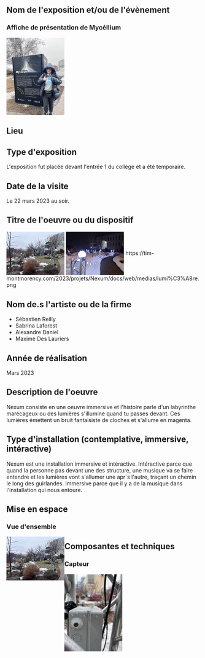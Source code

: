 ## Nom de l'exposition et/ou de l'évènement
### Affiche de présentation de Mycéllium
<img align="center" width="30%" height="10%" src="https://github.com/FOXTROTDELTALIMA/H23_V13_inspirations_LAFRENIERE/blob/main/Mycellium/Nexum/images/affiche_expo.png">

## Lieu

## Type d'exposition
L'exposition fut placée devant l'entrée 1 du collège et a été temporaire.

## Date de la visite
Le 22 mars 2023 au soir.

## Titre de l'oeuvre ou du dispositif
<img align="center" width="30%" height="10%" src="https://github.com/FOXTROTDELTALIMA/H23_V13_inspirations_LAFRENIERE/blob/main/Mycellium/Nexum/images/vue_d'ensemble.png">
<img align="center" width="30%" height="10%" src="https://github.com/FOXTROTDELTALIMA/H23_V13_inspirations_LAFRENIERE/blob/main/Mycellium/Nexum/images/vue_e%CC%81largie.png.jpeg">
https://tim-montmorency.com/2023/projets/Nexum/docs/web/medias/lumi%C3%A8re.png

## Nom de.s l'artiste ou de la firme
- Sébastien Reilly
- Sabrina Laforest
- Alexandre Daniel
- Maxime Des Lauriers

## Année de réalisation
Mars 2023

## Description de l'oeuvre
Nexum consiste en une oeuvre immersive et l'histoire parle d'un labyrinthe marécageux ou des lumières s'illumine quand tu passes devant. Ces lumières émettent un bruit fantaisiste de cloches et s'allume en magenta.

## Type d'installation (contemplative, immersive, intéractive)
Nexum est une installation immersive et intéractive. Intéractive parce que quand la personne pas devant une des structure, une musique va se faire entendre et les lumières vont s'allumer une apr`s l'autre, traçant un chemin le long des guirlandes. Immersive parce que il y a de la musique dans l'installation qui nous entoure.

## Mise en espace
### Vue d'ensemble
<img align="left" width="30%" height="10%" src="https://github.com/FOXTROTDELTALIMA/H23_V13_inspirations_LAFRENIERE/blob/main/Mycellium/Nexum/images/vue_d'ensemble.png">


## Composantes et techniques
### Capteur
<img align="left" width="30%" height="10%" src="https://github.com/FOXTROTDELTALIMA/H23_V13_inspirations_LAFRENIERE/blob/main/Mycellium/inspirations/Nexum_capteur.png">
